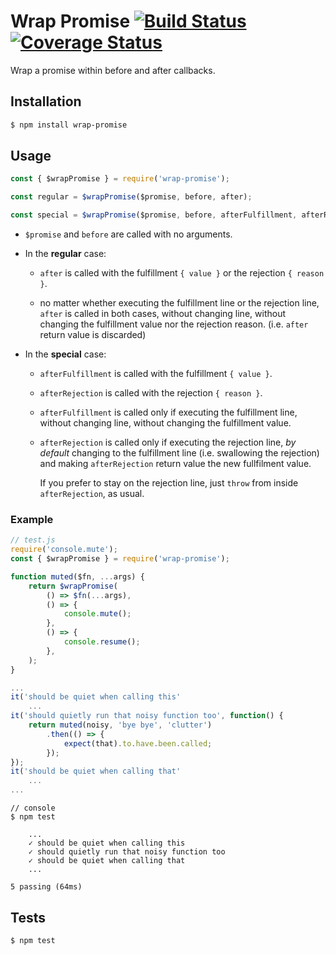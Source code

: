 # Wrap Promise [![Build Status](https://travis-ci.org/aercolino/wrap-promise.svg?branch=master)](https://travis-ci.org/aercolino/wrap-promise) [![Coverage Status](https://coveralls.io/repos/github/aercolino/wrap-promise/badge.svg?branch=master)](https://coveralls.io/github/aercolino/wrap-promise?branch=master)


Wrap a promise within before and after callbacks.




## Installation

```bash
$ npm install wrap-promise
```




## Usage

```js
const { $wrapPromise } = require('wrap-promise');

const regular = $wrapPromise($promise, before, after);

const special = $wrapPromise($promise, before, afterFulfillment, afterRejection);
```

+ `$promise` and `before` are called with no arguments.

+ In the **regular** case:

    + `after` is called with the fulfillment `{ value }` or the rejection `{ reason }`.
    
    + no matter whether executing the fulfillment line or the rejection line, `after` is called in both cases, without changing line, without changing the fulfillment value nor the rejection reason. (i.e. `after` return value is discarded)

+ In the **special** case:

    + `afterFulfillment` is called with the fulfillment `{ value }`.
    
    + `afterRejection` is called with the rejection `{ reason }`.
    
    + `afterFulfillment` is called only if executing the fulfillment line, without changing line, without changing the fulfillment value.
    
    + `afterRejection` is called only if executing the rejection line, *by default* changing to the fulfillment line (i.e. swallowing the rejection) and making `afterRejection` return value the new fullfilment value.
    
        If you prefer to stay on the rejection line, just `throw` from inside `afterRejection`, as usual.


### Example

```js
// test.js
require('console.mute');
const { $wrapPromise } = require('wrap-promise');

function muted($fn, ...args) {
    return $wrapPromise(
        () => $fn(...args),
        () => {
            console.mute();
        },
        () => {
            console.resume();
        },
    );
}

...
it('should be quiet when calling this'
    ...
it('should quietly run that noisy function too', function() {
    return muted(noisy, 'bye bye', 'clutter')
        .then(() => {
            expect(that).to.have.been.called;
        });
});
it('should be quiet when calling that'
    ...
...
```
```
// console
$ npm test

    ...
    ✓ should be quiet when calling this
    ✓ should quietly run that noisy function too
    ✓ should be quiet when calling that
    ...

5 passing (64ms)
```




## Tests

```
$ npm test
```
